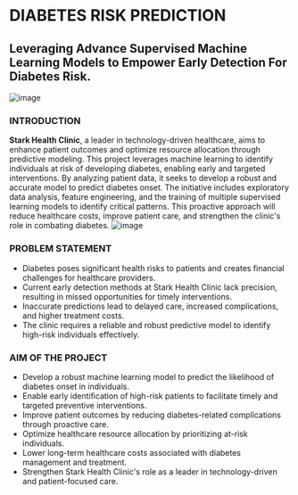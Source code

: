 # DIABETES RISK PREDICTION
## Leveraging Advance Supervised Machine Learning Models to Empower Early Detection For Diabetes Risk.
![image](https://github.com/user-attachments/assets/f1d3d305-92a2-4a2e-8382-ced840c21ea3)

### INTRODUCTION
**Stark Health Clinic**, a leader in technology-driven healthcare, aims to enhance patient outcomes and optimize resource allocation through predictive modeling. This project leverages machine learning to identify individuals at risk of developing diabetes, enabling early and targeted interventions. By analyzing patient data, it seeks to develop a robust and accurate model to predict diabetes onset. The initiative includes exploratory data analysis, feature engineering, and the training of multiple supervised learning models to identify critical patterns. This proactive approach will reduce healthcare costs, improve patient care, and strengthen the clinic's role in combating diabetes.
![image](https://github.com/user-attachments/assets/464b2f41-8b12-42e1-bac3-720b4a98dd67)

### PROBLEM STATEMENT
- Diabetes poses significant health risks to patients and creates financial challenges for healthcare providers.
- Current early detection methods at Stark Health Clinic lack precision, resulting in missed opportunities for timely interventions.
- Inaccurate predictions lead to delayed care, increased complications, and higher treatment costs.
- The clinic requires a reliable and robust predictive model to identify high-risk individuals effectively.

### AIM OF THE PROJECT
- Develop a robust machine learning model to predict the likelihood of diabetes onset in individuals.
- Enable early identification of high-risk patients to facilitate timely and targeted preventive interventions.
- Improve patient outcomes by reducing diabetes-related complications through proactive care.
- Optimize healthcare resource allocation by prioritizing at-risk individuals.
- Lower long-term healthcare costs associated with diabetes management and treatment.
- Strengthen Stark Health Clinic's role as a leader in technology-driven and patient-focused care.
